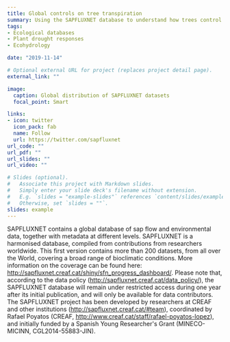 ```yaml
---
title: Global controls on tree transpiration
summary: Using the SAPFLUXNET database to understand how trees control transpiration globally.
tags:
- Ecological databases
- Plant drought responses
- Ecohydrology

date: "2019-11-14"

# Optional external URL for project (replaces project detail page).
external_link: ""

image:
  caption: Global distribution of SAPFLUXNET datasets
  focal_point: Smart

links:
- icon: twitter
  icon_pack: fab
  name: Follow
  url: https://twitter.com/sapfluxnet
url_code: ""
url_pdf: ""
url_slides: ""
url_video: ""

# Slides (optional).
#   Associate this project with Markdown slides.
#   Simply enter your slide deck's filename without extension.
#   E.g. `slides = "example-slides"` references `content/slides/example-slides.md`.
#   Otherwise, set `slides = ""`.
slides: example
---
```


SAPFLUXNET contains a global database of sap flow and environmental data, together with metadata at different levels.
SAPFLUXNET is a harmonised database, compiled from contributions from researchers worldwide. This first version contains more than 200 datasets, from all over the World, covering a broad range of bioclimatic conditions.
More information on the coverage can be found here: http://sapfluxnet.creaf.cat/shiny/sfn_progress_dashboard/. Please note that, according to the data policy (http://sapfluxnet.creaf.cat/data_policy/), the SAPFLUXNET database will remain under restricted access during one year after its initial publication, and will only be available for data contributors.
The SAPFLUXNET project has been developed by researchers at CREAF  and other institutions (http://sapfluxnet.creaf.cat/#team), coordinated by Rafael Poyatos (CREAF, http://www.creaf.cat/staff/rafael-poyatos-lopez), and initially funded by a Spanish Young Researcher's Grant  (MINECO-MICINN, CGL2014-55883-JIN).
